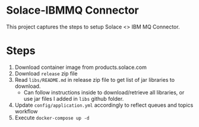 # Solace-IBMMQ Connector

This project captures the steps to setup Solace <> IBM MQ Connector.

# Steps

1. Download container image from products.solace.com
2. Download `release` zip file
3. Read `libs/README.md` in release zip file to get list of jar libraries to download.
   - Can follow instructions inside to download/retrieve all libraries, or use jar files I added in `libs` github folder.
4. Update `config/application.yml` accordingly to reflect queues and topics workflow
5. Execute `docker-compose up -d`